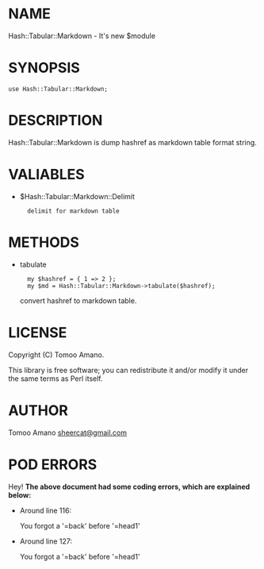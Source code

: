 # NAME

Hash::Tabular::Markdown - It's new $module

# SYNOPSIS

    use Hash::Tabular::Markdown;

# DESCRIPTION

Hash::Tabular::Markdown is dump hashref as markdown table format string.

# VALIABLES

- $Hash::Tabular::Markdown::Delimit

        delimit for markdown table

# METHODS

- tabulate

        my $hashref = { 1 => 2 };
        my $md = Hash::Tabular::Markdown->tabulate($hashref);

    convert hashref to markdown table.

# LICENSE

Copyright (C) Tomoo Amano.

This library is free software; you can redistribute it and/or modify
it under the same terms as Perl itself.

# AUTHOR

Tomoo Amano <sheercat@gmail.com>

# POD ERRORS

Hey! **The above document had some coding errors, which are explained below:**

- Around line 116:

    You forgot a '=back' before '=head1'

- Around line 127:

    You forgot a '=back' before '=head1'
